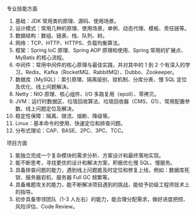 <!--
 * @Author: Shu Binqi
 * @Date: 2023-03-11 01:27:26
 * @LastEditors: Shu Binqi
 * @LastEditTime: 2023-03-11 01:27:31
 * @Description: JAVA后端开发工程师
 * @Version: 1.0.0
 * @FilePath: \interviewQuestions\Chinese\JAVA知识体系汇总.md
-->

专业技能方面

1. 基础：JDK 常用类的原理、源码、使用场景。
1. 设计模式：常用几种的原理、使用场景，单例、动态代理、模板、责任链等。
1. 数据结构：数组、链表、栈、队列、树。
1. 网络：TCP、HTTP、HTTPS、负载均衡算法。
1. 框架：Spring IoC 原理、Spring AOP 原理和使用、Spring 常用的扩展点、MyBatis 的核心流程。
1. 中间件：常用中间件的核心原理与最佳实践，并对其中的 1 到 2 个有深入的学习，Redis、Kafka（RocketMQ、RabbitMQ）、Dubbo、Zookeeper。
1. 数据库（MySQL）：索引原理、隔离级别、锁机制、分库分表、慢 SQL 定位及优化、线上问题解决。
1. Netty：NIO 原理、核心组件、I/O 多路复用（epoll）、零拷贝。
1. JVM：运行时数据区、垃圾回收算法、垃圾回收器（CMS、G1）、常用配置参数、线上问题定位及解决。
1. 稳定性保障：隔离、限流、熔断、降级等。
1. Linux：基本命令的使用、快速定位和排查问题。
1. 分布式理论：CAP、BASE、2PC、3PC、TCC。

项目方面

1. 能独立完成一个复杂模块的需求分析、方案设计和最终落地实现。
1. 能不断思考，寻找更优的设计和解决方案，积极优化慢 SQL、慢服务。
1. 具备排查问题的能力，遇到线上问题能及时定位和修复上线，例如：数据库死锁、服务器宕机、服务器 Full GC 频繁等。
1. 具备难题攻关的能力，能不断解决项目遇到的挑战，能给予初级工程师技术上的指导。
1. 初步具备带领团队（1-3 人左右）的能力，能合理分配需求，做好进度把控、风险评估、Code Review。
